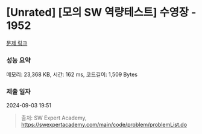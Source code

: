 # [Unrated] [모의 SW 역량테스트] 수영장 - 1952 

[문제 링크](https://swexpertacademy.com/main/code/problem/problemDetail.do?contestProbId=AV5PpFQaAQMDFAUq) 

### 성능 요약

메모리: 23,368 KB, 시간: 162 ms, 코드길이: 1,509 Bytes

### 제출 일자

2024-09-03 19:51



> 출처: SW Expert Academy, https://swexpertacademy.com/main/code/problem/problemList.do